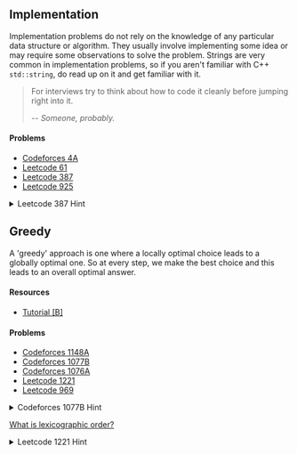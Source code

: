 ## Implementation
Implementation problems do not rely on the knowledge of any particular data structure or algorithm. They usually involve implementing some idea or may require some observations to solve the problem. Strings are very common in implementation problems, so if you aren't familiar with C++ ```std::string```, do read up on it and get familiar with it.

> For interviews try to think about how to code it cleanly before jumping right into it.
> 
> -- <cite>Someone, probably.</cite>

#### Problems
* [Codeforces 4A](https://codeforces.com/problemset/problem/4/A)
* [Leetcode 61](https://leetcode.com/problems/plus-one/)
* [Leetcode 387](https://leetcode.com/problems/first-unique-character-in-a-string/)
* [Leetcode 925](https://leetcode.com/problems/long-pressed-name/)

<details>
    <summary>Leetcode 387 Hint</summary>
    The size of the string, n, is at most 10<sup>6</sup>. So an O(n<sup>2</sup>) solution will exceed time limit. What we can do instead is find the frequency of each character 'a'-'z'. Then it becomes easy to check if a character repeats or not.
</details>

## Greedy
A 'greedy' approach is one where a locally optimal choice leads to a globally optimal one. So at every step, we make the best choice and this leads to an overall optimal answer.

#### Resources
* [Tutorial [B]](https://www.hackerearth.com/practice/algorithms/greedy/basics-of-greedy-algorithms/tutorial/)

#### Problems
* [Codeforces 1148A](https://codeforces.com/problemset/problem/1148/A)
* [Codeforces 1077B](https://codeforces.com/problemset/problem/1077/B)
* [Codeforces 1076A](https://codeforces.com/problemset/problem/1076/A)
* [Leetcode 1221](https://leetcode.com/problems/split-a-string-in-balanced-strings/)
* [Leetcode 969](https://leetcode.com/problems/pancake-sorting/)

<details>
    <summary>Codeforces 1077B Hint</summary>
    Most codeforces problems have editorials (explanations of solutions). You can find them on the bottom right, usually labelled 'Tutorial'. Read them if you are stuck.
</details>

[What is lexicographic order?](https://www.migenius.com/doc/realityserver/latest/resources/general/iray/api_reference/math/html/mi_def_lexicographic_order.html)

<details>
    <summary>Leetcode 1221 Hint</summary>
    Think greedy :)
</details>